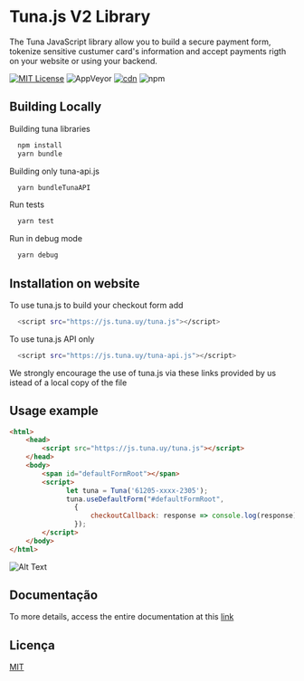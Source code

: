 
# Tuna.js V2 Library

The Tuna JavaScript library allow you to build a secure payment form, tokenize sensitive custumer card's information and accept payments rigth on your website or using your backend.


[![MIT License](https://img.shields.io/badge/License-MIT-green.svg)](https://choosealicense.com/licenses/mit/)
![AppVeyor](https://img.shields.io/appveyor/build/gruntjs/grunt)
[![cdn](https://img.shields.io/badge/cdn-v1.0.2-yellow)](https://js.tuna.uy/tuna.js)
![npm](https://img.shields.io/npm/v/tuna-gateway?style=plastic)


## Building Locally

Building tuna libraries

```bash
  npm install
  yarn bundle
```
Building only tuna-api.js
```bash
  yarn bundleTunaAPI
```

Run tests
```bash
  yarn test
```
Run in debug mode
```bash
  yarn debug
```

## Installation on website

To use tuna.js to build your checkout form add

```bash
  <script src="https://js.tuna.uy/tuna.js"></script>
```

To use tuna.js API only

```bash
  <script src="https://js.tuna.uy/tuna-api.js"></script>
```

We strongly encourage the use of tuna.js via these links provided by us istead of a local copy of the file
## Usage example

```HTML
<html>
    <head>
        <script src="https://js.tuna.uy/tuna.js"></script>
    </head>
    <body>
        <span id="defaultFormRoot"></span>
        <script>
              let tuna = Tuna('61205-xxxx-2305');
              tuna.useDefaultForm("#defaultFormRoot",
                {
                    checkoutCallback: response => console.log(response),
                });
        </script>
    </body>
</html>
```

![Alt Text](https://storage.googleapis.com/tuna-statics/img/defaultForm.gif)



## Documentação

To more details, access the entire documentation at this [link](https://dev.tuna.uy/plugins/javascript)


## Licença

[MIT](https://choosealicense.com/licenses/mit/)

